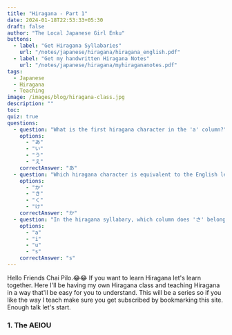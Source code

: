```yaml
---
title: "Hiragana - Part 1"
date: 2024-01-18T22:53:33+05:30
draft: false
author: "The Local Japanese Girl Enku"
buttons:
  - label: "Get Hiragana Syllabaries"
    url: "/notes/japanese/hiragana/hiragana_english.pdf"
  - label: "Get my handwritten Hiragana Notes"
    url: "/notes/japanese/hiragana/myhiragananotes.pdf"
tags:
  - Japanese
  - Hiragana
  - Teaching
image: /images/blog/hiragana-class.jpg
description: ""
toc: 
quiz: true
questions:
  - question: "What is the first hiragana character in the 'a' column?"
    options:
      - "あ"
      - "い"
      - "う"
      - "え"
    correctAnswer: "あ"
  - question: "Which hiragana character is equivalent to the English letter 'ka'?"
    options:
      - "か"
      - "き"
      - "く"
      - "け"
    correctAnswer: "か"
  - question: "In the hiragana syllabary, which column does 'さ' belong to?"
    options:
      - "a"
      - "i"
      - "u"
      - "s"
    correctAnswer: "s"
---
```




Hello Friends Chai Pilo.😂😂
If you want to learn Hiragana let's learn together. Here I'll be having my own Hiragana class and teaching Hiragana in a way that'll be easy for you to understand. This will be a series so if you like the way I teach make sure you get subscribed by bookmarking this site. Enough talk let's start.

### 1. The AEIOU
